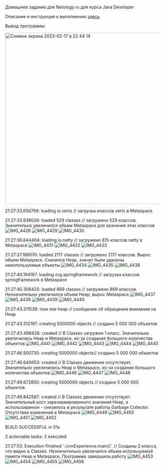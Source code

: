 Домашнее задание для Netology.ru для курса Java Developer   

Описание и инструкция к выполнению [здесь](https://github.com/netology-code/jd-homeworks/tree/master/jvm/README.md)

Вывод программы:

<img width="561" alt="Снимок экрана 2023-02-17 в 22 44 14" src="https://user-images.githubusercontent.com/113035992/219951853-9e083dcf-e054-48f6-ba9f-d946405386ae.png">


21:27:33.656769: loading io.vertx // загрузка классов vertx в Metaspace

21:27:33.838026: loaded 529 classes // загружено 529 классов. Значительно увеличился объем Metaspace для хранения этих классов
![IMG_4428](https://user-images.githubusercontent.com/113035992/219950852-8971e64f-8670-4b66-ae9a-442500925855.PNG)
![IMG_4429](https://user-images.githubusercontent.com/113035992/219951880-49c5d5d4-0d4c-428c-9662-a88dedf60eca.PNG)
![IMG_4430](https://user-images.githubusercontent.com/113035992/219950905-d8464272-dd47-41a4-8617-a2c6224b069a.PNG)

21:27:36.844404: loading io.netty // загружено 815 классов netty в Metaspace
![IMG_4431](https://user-images.githubusercontent.com/113035992/219951034-f530a064-004f-4e1f-9407-fa6bdc68e93a.PNG)
![IMG_4432](https://user-images.githubusercontent.com/113035992/219951039-8b087165-e2f5-45ac-b2f6-22ceb50507aa.PNG)
![IMG_4433](https://user-images.githubusercontent.com/113035992/219951047-97465a59-af79-47c6-9b92-7cb8a26df4fe.PNG)

21:27:37.189070: loaded 2117 classes // загружено 2117 классов. Вырос объем Metaspace. Снизился Heap, значит были удалены неиспользуемые объекты
![IMG_4434](https://user-images.githubusercontent.com/113035992/219951201-554cf101-6848-4bd6-9830-79ef3e378474.PNG)
![IMG_4435](https://user-images.githubusercontent.com/113035992/219951231-bb47d10e-b5a3-4c79-9e41-b159ef4ee38d.PNG)
![IMG_4436](https://user-images.githubusercontent.com/113035992/219951234-416010fa-ee48-4510-9c86-3634fbe47f96.PNG)

21:27:40.194187: loading org.springframework // загрузка классов springframework в Metaspace

21:27:40.306425: loaded 869 classes // загружено 869 классов. Незначительно увеличился объем Heap, вырос Metaspace
![IMG_4437](https://user-images.githubusercontent.com/113035992/219951246-9fc42270-60ae-4cdf-a4c6-f1aa90f75250.PNG)
![IMG_4438](https://user-images.githubusercontent.com/113035992/219951251-a6771688-5da8-40a4-a3af-f6266b8f2444.PNG)
![IMG_4439](https://user-images.githubusercontent.com/113035992/219951254-897a48ee-6b24-4c0d-96dd-64e4df619832.PNG)
![IMG_4440](https://user-images.githubusercontent.com/113035992/219951258-6c3467bb-77bd-40ba-bf53-4fa8dcad2330.PNG)

21:27:43.311539: now see heap // сообщение об обращении внимания на Heap

21:27:43.312197: creating 5000000 objects // создано 5 000 000 объектов

21:27:43.498426: created //  В Classes загружен 1 класс. Значительно увеличились Heap и Metaspace, из-за создания большого количества объектов
![IMG_4441](https://user-images.githubusercontent.com/113035992/219951263-e1a882b3-ed30-42f4-9e89-bdbe143998a2.PNG)
![IMG_4442](https://user-images.githubusercontent.com/113035992/219951267-1037c940-1956-4a51-82ec-1c90eef48b40.PNG)
![IMG_4443](https://user-images.githubusercontent.com/113035992/219951269-e78bdbdf-76d7-4738-a61f-76be5ede18ed.PNG)
![IMG_4444](https://user-images.githubusercontent.com/113035992/219951271-176d813f-40fa-437f-a5d8-d116690162ec.PNG)
![IMG_4445](https://user-images.githubusercontent.com/113035992/219951278-7050fe25-ec59-4cb6-8fdf-52429ea806ac.PNG)

21:27:46.500730: creating 5000000 objects// создано 5 000 000 объектов

21:27:46.640653: created // В Classes движение отсутствует. Значительно увеличились Heap и Metaspace, из-за создания большого количества объектов
![IMG_4446](https://user-images.githubusercontent.com/113035992/219951609-520721bc-faed-4a1d-92f9-a112c272f156.PNG)
![IMG_4447](https://user-images.githubusercontent.com/113035992/219951614-b0a88767-322e-4ddf-a4f3-18d46427d23e.PNG)
![IMG_4448](https://user-images.githubusercontent.com/113035992/219951616-f3351f40-51b5-4816-87d1-ee047454e918.PNG)

21:27:49.672850: creating 5000000 objects // создано 5 000 000 объектов

21:27:49.842587: created // В Classes движение отсутствует. Значительный рост зарезервированного значения Heap, 
а использованное - снизилось в результате работы Garbage Collector. Отсутствие изменений в Metaspace
![IMG_4449](https://user-images.githubusercontent.com/113035992/219951622-b813e95e-e1a0-42a6-9e26-bd6ace3acaa3.PNG)
![IMG_4450](https://user-images.githubusercontent.com/113035992/219951626-836ea54f-0420-4a08-8bfb-b5f98ef113e0.PNG)
![IMG_4451](https://user-images.githubusercontent.com/113035992/219951627-ab06edfd-cc36-4490-a66c-cea6f4f9a035.PNG)
![IMG_4452](https://user-images.githubusercontent.com/113035992/219951631-f7319235-8e22-4770-bb9e-a38a8327fd31.PNG)

BUILD SUCCESSFUL in 51s

2 actionable tasks: 2 executed

21:27:53: Execution finished ':JvmExperience.main()'. // Созданы 2 класса, что видно в Classes. Незначительно увеличился объем используемой памяти Heap и Metaspace. Программа завершила работу
![IMG_4453](https://user-images.githubusercontent.com/113035992/219951783-d0e91568-c179-4e28-a95b-1f5a1b4025c4.PNG)
![IMG_4454](https://user-images.githubusercontent.com/113035992/219951788-e125ae3b-f3bf-4eb4-b34b-936318cdb8a7.PNG)
![IMG_4455](https://user-images.githubusercontent.com/113035992/219951792-5fa08b56-f67a-43c2-8311-2a6ae8e500a2.PNG)
![IMG_4456](https://user-images.githubusercontent.com/113035992/219951794-7af91f28-fed7-4e85-92d6-72ca9c25c974.PNG)
